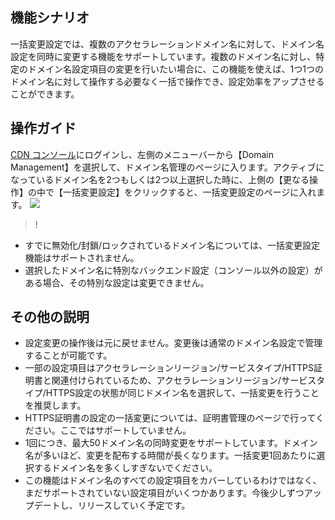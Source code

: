 ## 機能シナリオ

一括変更設定では、複数のアクセラレーションドメイン名に対して、ドメイン名設定を同時に変更する機能をサポートしています。複数のドメイン名に対し、特定のドメイン名設定項目の変更を行いたい場合に、この機能を使えば、1つ1つのドメイン名に対して操作する必要なく一括で操作でき、設定効率をアップさせることができます。



## 操作ガイド

[CDN コンソール](https://console.cloud.tencent.com/cdn)にログインし、左側のメニューバーから【Domain Management】を選択して、ドメイン名管理のページに入ります。アクティブになっているドメイン名を2つもしくは2つ以上選択した時に、上側の【更なる操作】の中で【一括変更設定】をクリックすると、一括変更設定のページに入れます。
![](https://main.qcloudimg.com/raw/1cb66afa901523156c1334d059586e39.png)


>!
- すでに無効化/封鎖/ロックされているドメイン名については、一括変更設定機能はサポートされません。
- 選択したドメイン名に特別なバックエンド設定（コンソール以外の設定）がある場合、その特別な設定は変更できません。


##  その他の説明

- 設定変更の操作後は元に戻せません。変更後は通常のドメイン名設定で管理することが可能です。
- 一部の設定項目はアクセラレーションリージョン/サービスタイプ/HTTPS証明書と関連付けられているため、アクセラレーションリージョン/サービスタイプ/HTTPS設定の状態が同じドメイン名を選択して、一括変更を行うことを推奨します。
- HTTPS証明書の設定の一括変更については、証明書管理のページで行ってください。ここではサポートしていません。
- 1回につき、最大50ドメイン名の同時変更をサポートしています。ドメイン名が多いほど、変更を配布する時間が長くなります。一括変更1回あたりに選択するドメイン名を多くしすぎないでください。
- この機能はドメイン名のすべての設定項目をカバーしているわけではなく、まだサポートされていない設定項目がいくつかあります。今後少しずつアップデートし、リリースしていく予定です。